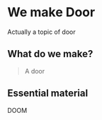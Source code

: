 # We make Door
Actually a topic of door

## What do we make?

> A door

## Essential material

DOOM
